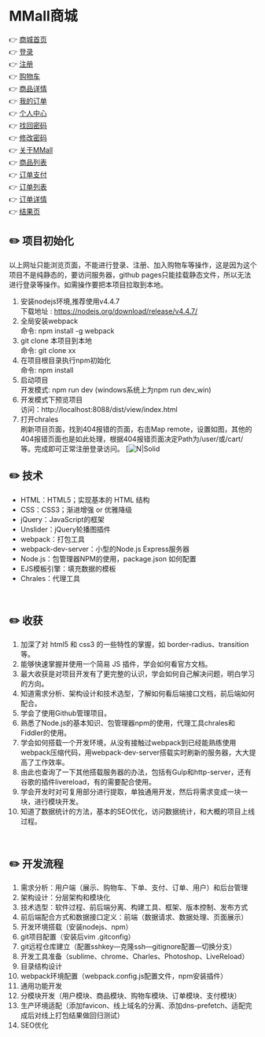 # MMall商城

👉 [商城首页](https://chasen8.github.io/MMall/dist/view/index.html)<br>
👉 [登录](https://chasen8.github.io/MMall/dist/view/user-login.html)<br>
👉 [注册](https://chasen8.github.io/MMall/dist/view/user-register.html)<br>
👉 [购物车](https://chasen8.github.io/MMall/dist/view/cart.html)<br>
👉 [商品详情](https://chasen8.github.io/MMall/dist/view/detail.html)<br>
👉 [我的订单](https://chasen8.github.io/MMall/dist/view/order-list.html)<br>
👉 [个人中心](https://chasen8.github.io/MMall/dist/view/user-center.html)<br>
👉 [找回密码](https://chasen8.github.io/MMall/dist/view/user-pass-reset.html)<br>
👉 [修改密码](https://chasen8.github.io/MMall/dist/view/user-pass-update.html)<br>
👉 [关于MMall](https://chasen8.github.io/MMall/dist/view/about.html)<br>
👉 [商品列表](https://chasen8.github.io/MMall/dist/view/list.html?keyword=%E6%89%8B%E6%9C%BA)<br>
👉 [订单支付](https://chasen8.github.io/MMall/dist/view/payment.html)<br>
👉 [订单列表](https://chasen8.github.io/MMall/dist/view/order-list.html)<br>
👉 [订单详情](https://chasen8.github.io/MMall/dist/view/order-detail.html)<br>
👉 [结果页](https://chasen8.github.io/MMall/dist/view/result.html)<br>

## ✏️ 项目初始化
以上网址只能浏览页面，不能进行登录、注册、加入购物车等操作，这是因为这个项目不是纯静态的，要访问服务器，github pages只能挂载静态文件，所以无法进行登录等操作。如需操作要把本项目拉取到本地。

1. 安装nodejs环境,推荐使用v4.4.7<br>
下载地址 : https://nodejs.org/download/release/v4.4.7/ 
1. 全局安装webpack<br>
命令: npm install -g webpack
1. git clone 本项目到本地<br>
命令: git clone xx
1. 在项目根目录执行npm初始化<br>
命令: npm install
1. 启动项目<br>
开发模式: npm run dev (windows系统上为npm run dev_win)
1. 开发模式下预览项目<br>
访问：http://localhost:8088/dist/view/index.html
1. 打开chrales<br>
刷新项目页面，找到404报错的页面，右击Map remote，设置如图，其他的404报错页面也是如此处理，根据404报错页面决定Path为/user/或/cart/等。完成即可正常注册登录访问。
[![N|Solid](http://m.qpic.cn/psb?/V14DPIsG3ADUGY/XkpQnu5YKP5Wa9iofwhjChouD8bmD0HdkwYAvgOnhR4!/b/dGcBAAAAAAAA&bo=iAM7AgAAAAADJ7A!&rf=viewer_4)


## ✏️ 技术

- HTML：HTML5；实现基本的 HTML 结构
- CSS：CSS3；渐进增强 or 优雅降级
- jQuery：JavaScript的框架
- Unslider：jQuery轮播图插件
- webpack：打包工具
- webpack-dev-server：小型的Node.js Express服务器
- Node.js：包管理器NPM的使用，package.json 如何配置
- EJS模板引擎：填充数据的模板
- Chrales：代理工具
<br>

## ✏️ 收获

1. 加深了对 html5 和 css3 的一些特性的掌握，如 border-radius、transition 等。
1. 能够快速掌握并使用一个简易 JS 插件，学会如何看官方文档。
1. 最大收获是对项目开发有了更完整的认识，学会如何自己解决问题，明白学习的方向。
1. 知道需求分析、架构设计和技术选型，了解如何看后端接口文档，前后端如何配合。
1. 学会了使用Github管理项目。
1. 熟悉了Node.js的基本知识、包管理器npm的使用，代理工具chrales和Fiddler的使用。
1. 学会如何搭载一个开发环境，从没有接触过webpack到已经能熟练使用webpack压缩代码，用webpack-dev-server搭载实时刷新的服务器，大大提高了工作效率。
1. 由此也查询了一下其他搭载服务器的办法，包括有Gulp和http-server，还有谷歌的插件livereload，有的需要配合使用。
1. 学会开发时对可复用部分进行提取，单独通用开发，然后将需求变成一块一块，进行模块开发。
1. 知道了数据统计的方法，基本的SEO优化，访问数据统计，和大概的项目上线过程。
<br>

## ✏️ 开发流程

1. 需求分析：用户端（展示、购物车、下单、支付、订单、用户）和后台管理
1. 架构设计：分层架构和模块化
1. 技术选型：软件过程、前后端分离、构建工具、框架、版本控制、发布方式
1. 前后端配合方式和数据接口定义：前端（数据请求、数据处理、页面展示）
1. 开发环境搭载（安装nodejs、npm）
1. git项目配置（安装后vim .gitconfig）
1. git远程仓库建立（配置sshkey—克隆ssh—gitignore配置—切换分支）
1. 开发工具准备（sublime、chrome、Charles、Photoshop、LiveReload）
1. 目录结构设计
1. webpack环境配置（webpack.config.js配置文件，npm安装插件）
1. 通用功能开发
1. 分模块开发（用户模块、商品模块、购物车模块、订单模块、支付模块）
1. 生产环境适配（添加favicon、线上域名的分离、添加dns-prefetch、适配完成后对线上打包结果做回归测试）
1. SEO优化

